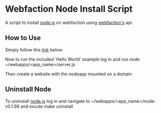 # Webfaction Node Install Script

A script to install [node.js][] on webfaction using [webfaction's][] api.

## How to Use

Simply follow this [link][] below.

Now to run the included 'Hello World' example log in and run
    node ~/webapps/<app_name>/server.js

Then create a website with the nodeapp mounted on a domain

## Uninstall Node

To uniinstall [node.js][] log in and navigate to ~/webapps/<app_name>/node-v0.1.98 and excute
    make uninstall

[node.js]: http://nodejs.org
[webfaction's]:  http://www.webfaction.com?affiliate=nateanderson
[link]: https://panel.webfaction.com/app/create?script_url=http%3A%2F%2Fgithub.com%2Fnateanderson%2FWebfaction-Node%2Fraw%2Fmaster%2Fwebfaction_node_js_install.py
